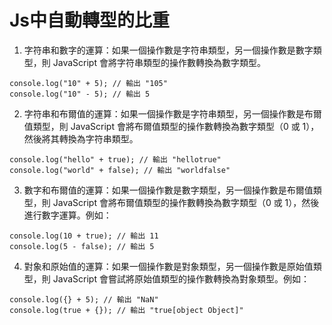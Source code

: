 # Js中自動轉型的比重
1. 字符串和數字的運算：如果一個操作數是字符串類型，另一個操作數是數字類型，則 JavaScript 會將字符串類型的操作數轉換為數字類型。
```
console.log("10" + 5); // 輸出 "105"
console.log("10" - 5); // 輸出 5
```
2. 字符串和布爾值的運算：如果一個操作數是字符串類型，另一個操作數是布爾值類型，則 JavaScript 會將布爾值類型的操作數轉換為數字類型（0 或 1），然後將其轉換為字符串類型。
```
console.log("hello" + true); // 輸出 "hellotrue"
console.log("world" + false); // 輸出 "worldfalse"
```
3. 數字和布爾值的運算：如果一個操作數是數字類型，另一個操作數是布爾值類型，則 JavaScript 會將布爾值類型的操作數轉換為數字類型（0 或 1），然後進行數字運算。例如：
```
console.log(10 + true); // 輸出 11
console.log(5 - false); // 輸出 5
```
4. 對象和原始值的運算：如果一個操作數是對象類型，另一個操作數是原始值類型，則 JavaScript 會嘗試將原始值類型的操作數轉換為對象類型。例如：
```
console.log({} + 5); // 輸出 "NaN"
console.log(true + {}); // 輸出 "true[object Object]"
```